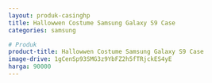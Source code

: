 ```yaml
---
layout: produk-casinghp
title: Hallowwen Costume Samsung Galaxy S9 Case
categories: samsung

# Produk
product-title: Hallowwen Costume Samsung Galaxy S9 Case
image-drive: 1gCenSp93SMG3z9YbFZ2h5fTRjckES4yE
harga: 90000
---
```

